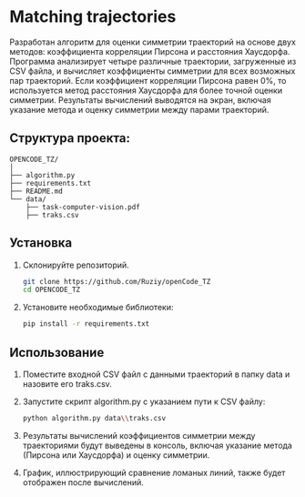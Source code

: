 # Matching trajectories
Разработан алгоритм для оценки симметрии траекторий на основе двух методов: коэффициента корреляции Пирсона и расстояния Хаусдорфа. Программа анализирует четыре различные траектории, загруженные из CSV файла, и вычисляет коэффициенты симметрии для всех возможных пар траекторий. Если коэффициент корреляции Пирсона равен 0%, то используется метод расстояния Хаусдорфа для более точной оценки симметрии. Результаты вычислений выводятся на экран, включая указание метода и оценку симметрии между парами траекторий.

## Структура проекта:
```
OPENCODE_TZ/
│
├── algorithm.py
├── requirements.txt
├── README.md
└── data/
    ├── task-computer-vision.pdf
    ├── traks.csv
```
    
## Установка
1. Склонируйте репозиторий.
    ```bash
    git clone https://github.com/Ruziy/openCode_TZ
    cd OPENCODE_TZ
    ```
2. Установите необходимые библиотеки:
    ```bash
    pip install -r requirements.txt
    ```

## Использование
1. Поместите входной CSV файл с данными траекторий в папку data и назовите его traks.csv.

2. Запустите скрипт algorithm.py с указанием пути к CSV файлу:

    ```bash
    python algorithm.py data\\traks.csv
    ```

3. Результаты вычислений коэффициентов симметрии между траекториями будут выведены в консоль, включая указание метода (Пирсона или Хаусдорфа) и оценку симметрии.

4. График, иллюстрирующий сравнение ломаных линий, также будет отображен после вычислений.

